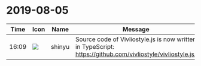 # 2019-08-05

|Time|Icon|Name|Message|
|---|---|---|---|
|16:09|![](https://avatars.slack-edge.com/2018-04-27/354445776386_e258f5ed5ba887b08668_72.jpg)|shinyu|Source code of Vivliostyle.js is now written in TypeScript: <https://github.com/vivliostyle/vivliostyle.js/>|
